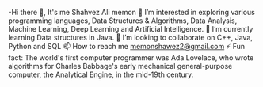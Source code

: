 -Hi there 👋, It's me Shahvez Ali memon
👀 I’m interested in exploring various programming languages, Data Structures & Algorithms, Data Analysis, Machine Learning, Deep Learning and Artificial Intelligence.
🌱 I’m currently learning Data structures in Java.
💞️ I’m looking to collaborate on C++, Java, Python and SQL
📫 How to reach me memonshawez2@gmail.com
⚡ Fun fact: The world's first computer programmer was Ada Lovelace, who wrote algorithms for Charles Babbage's early mechanical general-purpose computer, the Analytical Engine, in the mid-19th century.
<!---
ShahvezAli784/ShahvezAli784 is a ✨ special ✨ repository because its `README.md` (this file) appears on your GitHub profile.
You can click the Preview link to take a look at your changes.
--->
